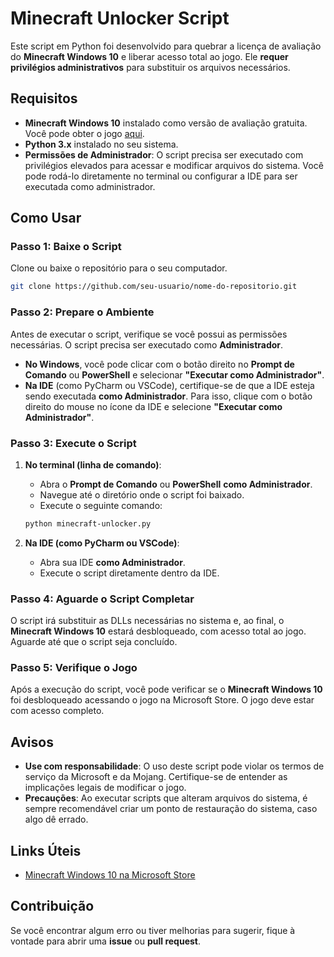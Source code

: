 
# Minecraft Unlocker Script

Este script em Python foi desenvolvido para quebrar a licença de avaliação do **Minecraft Windows 10** e liberar acesso total ao jogo. Ele **requer privilégios administrativos** para substituir os arquivos necessários.

## Requisitos

- **Minecraft Windows 10** instalado como versão de avaliação gratuita. Você pode obter o jogo [aqui](https://apps.microsoft.com/detail/9NBLGGH2JHXJ?hl=pt-br&gl=US&ocid=pdpshare).
- **Python 3.x** instalado no seu sistema.
- **Permissões de Administrador**: O script precisa ser executado com privilégios elevados para acessar e modificar arquivos do sistema. Você pode rodá-lo diretamente no terminal ou configurar a IDE para ser executada como administrador.

## Como Usar

### Passo 1: Baixe o Script

Clone ou baixe o repositório para o seu computador.

```bash
git clone https://github.com/seu-usuario/nome-do-repositorio.git
```

### Passo 2: Prepare o Ambiente

Antes de executar o script, verifique se você possui as permissões necessárias. O script precisa ser executado como **Administrador**.

- **No Windows**, você pode clicar com o botão direito no **Prompt de Comando** ou **PowerShell** e selecionar **"Executar como Administrador"**.
- **Na IDE** (como PyCharm ou VSCode), certifique-se de que a IDE esteja sendo executada **como Administrador**. Para isso, clique com o botão direito do mouse no ícone da IDE e selecione **"Executar como Administrador"**.

### Passo 3: Execute o Script

1. **No terminal (linha de comando)**:
   - Abra o **Prompt de Comando** ou **PowerShell** **como Administrador**.
   - Navegue até o diretório onde o script foi baixado.
   - Execute o seguinte comando:

   ```bash
   python minecraft-unlocker.py
   ```

2. **Na IDE (como PyCharm ou VSCode)**:
   - Abra sua IDE **como Administrador**.
   - Execute o script diretamente dentro da IDE.

### Passo 4: Aguarde o Script Completar

O script irá substituir as DLLs necessárias no sistema e, ao final, o **Minecraft Windows 10** estará desbloqueado, com acesso total ao jogo. Aguarde até que o script seja concluído.

### Passo 5: Verifique o Jogo

Após a execução do script, você pode verificar se o **Minecraft Windows 10** foi desbloqueado acessando o jogo na Microsoft Store. O jogo deve estar com acesso completo.

## Avisos

- **Use com responsabilidade**: O uso deste script pode violar os termos de serviço da Microsoft e da Mojang. Certifique-se de entender as implicações legais de modificar o jogo.
- **Precauções**: Ao executar scripts que alteram arquivos do sistema, é sempre recomendável criar um ponto de restauração do sistema, caso algo dê errado.

## Links Úteis

- [Minecraft Windows 10 na Microsoft Store](https://apps.microsoft.com/detail/9NBLGGH2JHXJ?hl=pt-br&gl=US&ocid=pdpshare)

## Contribuição

Se você encontrar algum erro ou tiver melhorias para sugerir, fique à vontade para abrir uma **issue** ou **pull request**.

